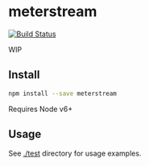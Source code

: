 # meterstream

[![Build Status](https://travis-ci.org/blockai/meterstream.svg?branch=master)](https://travis-ci.org/blockai/meterstream)

WIP

## Install

```bash
npm install --save meterstream
```

Requires Node v6+

## Usage

See [./test](./test) directory for usage examples.